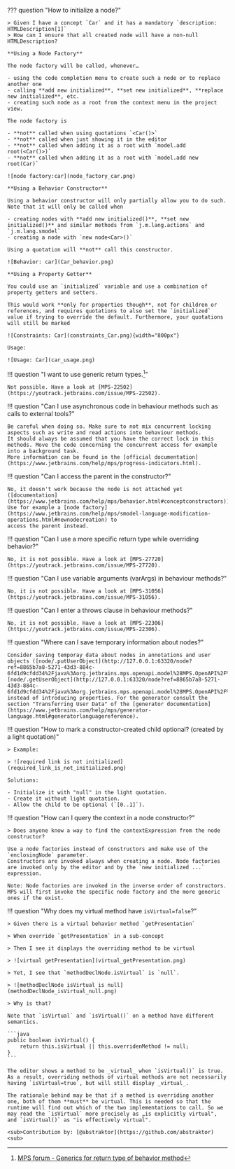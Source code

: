 ??? question "How to initialize a node?"
    
    > Given I have a concept `Car` and it has a mandatory `description: HTMLDescription[1]`
    > How can I ensure that all created node will have a non-null HTMLDescription?

    **Using a Node Factory**

    The node factory will be called, whenever…

    - using the code completion menu to create such a node or to replace another one
    - calling **add new initialized**, **set new initialized**, **replace new initialized**, etc.
    - creating such node as a root from the context menu in the project view.

    The node factory is

    - **not** called when using quotations `<Car()>`
    - **not** called when just showing it in the editor
    - **not** called when adding it as a root with `model.add root(<Car()>)`
    - **not** called when adding it as a root with `model.add new root(Car)`

    ![node factory:car](node_factory_car.png)

    **Using a Behavior Constructor**

    Using a behavior constructor will only partially allow you to do such. Note that it will only be called when

    - creating nodes with **add new initialized()**, **set new initialized()** and similar methods from `j.m.lang.actions` and `j.m.lang.smodel`
    - creating a node with `new node<Car>()`

    Using a quotation will **not** call this constructor.

    ![Behavior: car](Car_behavior.png)

    **Using a Property Getter**

    You could use an `initialized` variable and use a combination of property getters and setters.

    This would work **only for properties though**, not for children or references, and requires quotations to also set the `initialized` value if trying to override the default. Furthermore, your quotations will still be marked 

    ![Constraints: Car](constraints_Car.png){width="800px"}

    Usage:

    ![Usage: Car](car_usage.png)


[1]: https://stackoverflow.com/c/itemis-mps/images/s/dcf45bcf-570d-4826-8832-e8c5a79775dc.png

[1]: https://stackoverflow.com/c/itemis-mps/images/s/418a2788-4b0f-424f-bdb0-01ad5703e748.png

!!! question  "I want to use generic return types.[^1]"

    Not possible. Have a look at [MPS-22502](https://youtrack.jetbrains.com/issue/MPS-22502).

!!! question  "Can I use asynchronous code in behaviour methods such as calls to external tools?"

    Be careful when doing so. Make sure to not mix concurrent locking aspects such as write and read actions into behaviour methods. 
    It should always be assumed that you have the correct lock in this methods. Move the code concerning the concurrent access for example into a background task.
    More information can be found in the [official documentation](https://www.jetbrains.com/help/mps/progress-indicators.html).

!!! question  "Can I access the parent in the constructor?"

    No, it doesn't work because the node is not attached yet ([documentation](https://www.jetbrains.com/help/mps/behavior.html#conceptconstructors)). Use for example a [node factory](https://www.jetbrains.com/help/mps/smodel-language-modification-operations.html#newnodecreation) to
    access the parent instead.

!!! question  "Can I use a more specific return type while overriding behavior?"

    No, it is not possible. Have a look at [MPS-27720](https://youtrack.jetbrains.com/issue/MPS-27720).

!!! question  "Can I use variable arguments (varArgs) in behaviour methods?"

    No, it is not possible. Have a look at [MPS-31056](https://youtrack.jetbrains.com/issue/MPS-31056).

!!! question  "Can I enter a throws clause in behaviour methods?"

    No, it is not possible. Have a look at [MPS-22306](https://youtrack.jetbrains.com/issue/MPS-22306).

!!! question  "Where can I save temporary information about nodes?"
    
    Consider saving temporay data about nodes in annotations and user objects ([node/.putUserObject](http://127.0.0.1:63320/node?ref=8865b7a8-5271-43d3-884c-6fd1d9cfdd34%2Fjava%3Aorg.jetbrains.mps.openapi.model%28MPS.OpenAPI%2F%29%2F%7ESNode.putUserObject%2528java.lang.Object%2Cjava.lang.Object%2529), [node/.getUserObject](http://127.0.0.1:63320/node?ref=8865b7a8-5271-43d3-884c-6fd1d9cfdd34%2Fjava%3Aorg.jetbrains.mps.openapi.model%28MPS.OpenAPI%2F%29%2F%7ESNode.getUserObject%2528java.lang.Object%2529))
    instead of introducing properties. For the generator consult the section "Transferring User Data" of the [generator documentation](https://www.jetbrains.com/help/mps/generator-language.html#generatorlanguagereference).

!!! question "How to mark a constructor-created child optional? (created by a light quotation)"

    > Example:

    > ![required link is not initialized](required_link_is_not_initialized.png)

    Solutions:

    - Initialize it with "null" in the light quotation.
    - Create it without light quotation.
    - Allow the child to be optional (`[0..1]`).

!!! question "How can I query the context in a node constructor?"

    > Does anyone know a way to find the contextExpression from the node constructor?

    Use a node factories instead of constructors and make use of the `enclosingNode` parameter. 
    Constructors are invoked always when creating a node. Node factories are invoked only by the editor and by the `new initialized ...` expression.
    
    Note: Node factories are invoked in the inverse order of constructors. MPS will first invoke the specific node factory and the more generic ones if the exist.

!!! question "Why does my virtual method have `isVirtual=false`?"

    > Given there is a virtual behavior method `getPresentation`
    
    > When override `getPresentation` in a sub-concept
    
    > Then I see it displays the overriding method to be virtual
    
    > ![virtual getPresentation](virtual_getPresentation.png)
    
    > Yet, I see that `methodDeclNode.isVirtual` is `null`.
    
    > ![methodDeclNode isVirtual is null](methodDeclNode_isVirtual_null.png)
    
    > Why is that?

    Note that `isVirtual` and `isVirtual()` on a method have different semantics.

    ```java
    public boolean isVirtual() { 
        return this.isVirtual || this.overridenMethod != null; 
    }
    ```
    
    The editor shows a method to be _virtual_ when `isVirtual()` is true. As a result, overriding methods of virtual methods are not necessarily having `isVirtual=true`, but will still display _virtual_.
    
    The rationale behind may be that if a method is overriding another one, both of them **must** be virtual. This is needed so that the runtime will find out which of the two implementations to call. So we may read the `isVirtual` more precisely as „is explicitly virtual", and `isVirtual()` as "is effectively virtual".

    <sub>Contribution by: [@abstraktor](https://github.com/abstraktor)<sub>

[^1]: [MPS forum - Generics for return type of behavior method](https://mps-support.jetbrains.com/hc/en-us/community/posts/360010808559-Generics-for-return-type-of-behavior-method)